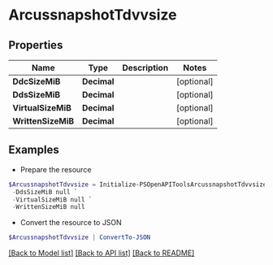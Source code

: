 # ArcussnapshotTdvvsize
## Properties

Name | Type | Description | Notes
------------ | ------------- | ------------- | -------------
**DdcSizeMiB** | **Decimal** |  | [optional] 
**DdsSizeMiB** | **Decimal** |  | [optional] 
**VirtualSizeMiB** | **Decimal** |  | [optional] 
**WrittenSizeMiB** | **Decimal** |  | [optional] 

## Examples

- Prepare the resource
```powershell
$ArcussnapshotTdvvsize = Initialize-PSOpenAPIToolsArcussnapshotTdvvsize  -DdcSizeMiB null `
 -DdsSizeMiB null `
 -VirtualSizeMiB null `
 -WrittenSizeMiB null
```

- Convert the resource to JSON
```powershell
$ArcussnapshotTdvvsize | ConvertTo-JSON
```

[[Back to Model list]](../README.md#documentation-for-models) [[Back to API list]](../README.md#documentation-for-api-endpoints) [[Back to README]](../README.md)

